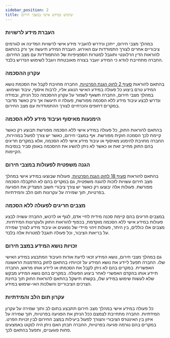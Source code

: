 ```yaml
---
sidebar_position: 2
title: שימוש במידע אישי במצבי חירום
---
```


### **העברת מידע לרשויות**
במהלך מצבי חירום, ייתכן ונידרש להעביר מידע אישי לרשויות המדינה או לגורמים ציבוריים אחרים לצורך התמודדות עם האירוע. העברת המידע תיעשה אך ורק בהתאם להוראות הדין הרלוונטי ותוגבל למטרות הספציפיות של ההתמודדות עם מצב החירום. החברה מתחייבת לוודא כי המידע יועבר בצורה מאובטחת ויוגבל לשימוש הנדרש בלבד.

### **עקרון ההסכמה**
בהתאם להוראות [סעיף 2 לחוק הגנת הפרטיות](https://www.gov.il/he/pages/verdict27), החברה מחויבת לקבל את הסכמת נושא המידע טרם ביצוע כל פעולה במידע האישי הנוגע אליו, לרבות איסוף, עיבוד ושימוש. במהלך מצבי חירום, החברה תשאף לשמור על עקרון ההסכמה ככל הניתן, ובמידה ונדרש לבצע עיבוד מידע ללא הסכמה מפורשת, פעולה זו תיעשה אך ורק כאשר מדובר במקרים דחופים והכרחיים לצורך ההתמודדות עם מצב החירום.

### **הימנעות מאיסוף ועיבוד מידע ללא הסכמה**
בהתאם להוראות החוק, כל פעולה במידע אישי ללא הסכמה מפורשת תבוצע רק כאשר קיימת לכך הסמכה חוקית מפורשת. אף במצבי חירום, כאשר יש צורך לפעול במהירות, החברה מחויבת להימנע מאיסוף או עיבוד מידע אישי ללא הסכמה, אלא במקרים חריגים בהם החוק מחייב זאת או כאשר לא ניתן להשיג את ההסכמה באופן סביר בנסיבות הקיימות.

### **הגנה משפטית לפעולות במצבי חירום**
בהתאם להוראות [סעיף 18 לחוק הגנת הפרטיות](https://he.wikisource.org/wiki/%D7%97%D7%95%D7%A7_%D7%94%D7%92%D7%A0%D7%AA_%D7%94%D7%A4%D7%A8%D7%98%D7%99%D7%95%D7%AA#%D7%A4%D7%A8%D7%A7_%D7%92), פעולות שבוצעו במידע אישי במהלך מצב חירום עשויות לזכות להגנה משפטית, גם במקרים בהם לא התקבלה הסכמה מפורשת. פעולות אלה יבוצעו רק כאשר יש צורך ציבורי חשוב המצדיק את הפגיעה בפרטיות, תוך שמירה על עקרונות תום הלב והמידתיות.

### **מצבים חריגים לפעולה ללא הסכמה**
במצבים חריגים בהם קיימת סכנה מידית לחיי אדם, לגוף או לרכוש, החברה עשויה לבצע פעולות במידע אישי ללא הסכמה מוקדמת, בכפוף להוראות החוק ולעקרונות המידתיות. מצבים אלו כוללים, בין היתר, פעולות זיהוי מיידי של נפגעים או עיבוד מידע לצורך שמירה על בריאות הציבור, וכל פעולה תוגבל למטרות אלה בלבד.

### **זכויות נושא המידע במצב חירום**
גם במהלך מצבי חירום, נושא המידע זכאי לדעת אודות העיבוד המתבצע במידע האישי שלו. החברה תפעל ליידע את נושא המידע על זכויותיו בהתאם לחוק בהזדמנות הראשונה האפשרית. במקרים בהם לא ניתן לקבל את הסכמתו או ליידע אותו מראש, החברה תיידע אותו בהקדם האפשרי לאחר ביצוע הפעולה. במקרים בהם נושא המידע מבקש שלא לעשות שימוש במידע שלו, בקשתו תישקל בהתאם להוראות החוק תוך בחינת הצרכים הציבוריים והשלכות האי-שימוש במידע.

### **עקרון תום הלב והמידתיות**
כל פעולה במידע אישי במהלך מצב חירום תתבצע בתום לב ותוך שמירה על עקרון המידתיות. החברה מתחייבת לצמצם ככל הניתן את הפגיעה בפרטיות, תוך שמירה על איזון בין האינטרס הציבורי והצורך לפעול ביעילות במצב החירום לבין זכויות הפרט. במקרים בהם נגרמה פגיעה בפרטיות, החברה תבחן האם ניתן היה לנקוט באמצעים פחות פוגעניים, ותפעל בהתאם לכך.
